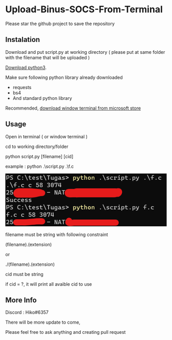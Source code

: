 # Upload-Binus-SOCS-From-Terminal
Please star the github project to save the repository
## Instalation
Download and put script.py at working directory ( please put at same folder with the filename that will be uploaded )

[Download python3](https://www.python.org/downloads/).

Make sure following python library already downloaded
- requests
- bs4
- And standard python library 

Recommended, [download window terminal from microsoft store](https://www.microsoft.com/en-us/p/windows-terminal/9n0dx20hk701)


## Usage
Open in terminal ( or window terminal )

cd to working directory/folder

python script.py [filename] [cid]

example : python .\script.py .\f.c

![Example](https://github.com/NathanApple/Upload-Binus-SOCS-From-Terminal/blob/main/pictures/example1.png?raw=true)


filename must be string with following constraint

(filename).(extension)

or

./(filename).(extension)


cid must be string

if cid = ?, it will print all avaible cid to use


## More Info
Discord : Hiko#6357

There will be more update to come, 

Please feel free to ask anything and creating pull request
